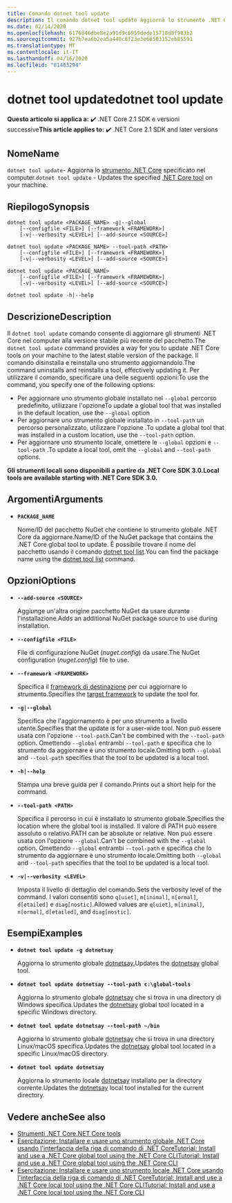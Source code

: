 ```yaml
---
title: Comando dotnet tool update
description: Il comando dotnet tool update aggiorna lo strumento .NET Core specificato nel computer.
ms.date: 02/14/2020
ms.openlocfilehash: 6176846dbe8e2a91d9c6959dede15718d8f983b2
ms.sourcegitcommit: 927b7ea6b2ea5a440c8f23e3e66503152eb85591
ms.translationtype: MT
ms.contentlocale: it-IT
ms.lasthandoff: 04/16/2020
ms.locfileid: "81463294"
---
```

# <a name="dotnet-tool-update"></a><span data-ttu-id="1812a-103">dotnet tool update</span><span class="sxs-lookup"><span data-stu-id="1812a-103">dotnet tool update</span></span>

<span data-ttu-id="1812a-104">**Questo articolo si applica a:** ✔️ .NET Core 2.1 SDK e versioni successive</span><span class="sxs-lookup"><span data-stu-id="1812a-104">**This article applies to:** ✔️ .NET Core 2.1 SDK and later versions</span></span>

## <a name="name"></a><span data-ttu-id="1812a-105">Nome</span><span class="sxs-lookup"><span data-stu-id="1812a-105">Name</span></span>

<span data-ttu-id="1812a-106">`dotnet tool update`- Aggiorna lo [strumento .NET Core](global-tools.md) specificato nel computer.</span><span class="sxs-lookup"><span data-stu-id="1812a-106">`dotnet tool update` - Updates the specified [.NET Core tool](global-tools.md) on your machine.</span></span>

## <a name="synopsis"></a><span data-ttu-id="1812a-107">Riepilogo</span><span class="sxs-lookup"><span data-stu-id="1812a-107">Synopsis</span></span>

```dotnetcli
dotnet tool update <PACKAGE_NAME> -g|--global
    [--configfile <FILE>] [--framework <FRAMEWORK>]
    [-v|--verbosity <LEVEL>] [--add-source <SOURCE>]

dotnet tool update <PACKAGE_NAME> --tool-path <PATH>
    [--configfile <FILE>] [--framework <FRAMEWORK>]
    [-v|--verbosity <LEVEL>] [--add-source <SOURCE>]

dotnet tool update <PACKAGE_NAME>
    [--configfile <FILE>] [--framework <FRAMEWORK>]
    [-v|--verbosity <LEVEL>] [--add-source <SOURCE>]

dotnet tool update -h|--help
```

## <a name="description"></a><span data-ttu-id="1812a-108">Descrizione</span><span class="sxs-lookup"><span data-stu-id="1812a-108">Description</span></span>

<span data-ttu-id="1812a-109">Il `dotnet tool update` comando consente di aggiornare gli strumenti .NET Core nel computer alla versione stabile più recente del pacchetto.</span><span class="sxs-lookup"><span data-stu-id="1812a-109">The `dotnet tool update` command provides a way for you to update .NET Core tools on your machine to the latest stable version of the package.</span></span> <span data-ttu-id="1812a-110">Il comando disinstalla e reinstalla uno strumento aggiornandolo.</span><span class="sxs-lookup"><span data-stu-id="1812a-110">The command uninstalls and reinstalls a tool, effectively updating it.</span></span> <span data-ttu-id="1812a-111">Per utilizzare il comando, specificare una delle seguenti opzioni:</span><span class="sxs-lookup"><span data-stu-id="1812a-111">To use the command, you specify one of the following options:</span></span>

* <span data-ttu-id="1812a-112">Per aggiornare uno strumento globale installato nel `--global` percorso predefinito, utilizzare l'opzione</span><span class="sxs-lookup"><span data-stu-id="1812a-112">To update a global tool that was installed in the default location, use the `--global` option</span></span>
* <span data-ttu-id="1812a-113">Per aggiornare uno strumento globale installato in `--tool-path` un percorso personalizzato, utilizzare l'opzione .</span><span class="sxs-lookup"><span data-stu-id="1812a-113">To update a global tool that was installed in a custom location, use the `--tool-path` option.</span></span>
* <span data-ttu-id="1812a-114">Per aggiornare uno strumento locale, omettere le `--global` opzioni e `--tool-path` .</span><span class="sxs-lookup"><span data-stu-id="1812a-114">To update a local tool, omit the `--global` and `--tool-path` options.</span></span>

<span data-ttu-id="1812a-115">**Gli strumenti locali sono disponibili a partire da .NET Core SDK 3.0.**</span><span class="sxs-lookup"><span data-stu-id="1812a-115">**Local tools are available starting with .NET Core SDK 3.0.**</span></span>

## <a name="arguments"></a><span data-ttu-id="1812a-116">Argomenti</span><span class="sxs-lookup"><span data-stu-id="1812a-116">Arguments</span></span>

- **`PACKAGE_NAME`**

  <span data-ttu-id="1812a-117">Nome/ID del pacchetto NuGet che contiene lo strumento globale .NET Core da aggiornare.</span><span class="sxs-lookup"><span data-stu-id="1812a-117">Name/ID of the NuGet package that contains the .NET Core global tool to update.</span></span> <span data-ttu-id="1812a-118">È possibile trovare il nome del pacchetto usando il comando [dotnet tool list](dotnet-tool-list.md).</span><span class="sxs-lookup"><span data-stu-id="1812a-118">You can find the package name using the [dotnet tool list](dotnet-tool-list.md) command.</span></span>

## <a name="options"></a><span data-ttu-id="1812a-119">Opzioni</span><span class="sxs-lookup"><span data-stu-id="1812a-119">Options</span></span>

- **`--add-source <SOURCE>`**

  <span data-ttu-id="1812a-120">Aggiunge un'altra origine pacchetto NuGet da usare durante l'installazione.</span><span class="sxs-lookup"><span data-stu-id="1812a-120">Adds an additional NuGet package source to use during installation.</span></span>

- **`--configfile <FILE>`**

  <span data-ttu-id="1812a-121">File di configurazione NuGet (*nuget.config*) da usare.</span><span class="sxs-lookup"><span data-stu-id="1812a-121">The NuGet configuration (*nuget.config*) file to use.</span></span>

- **`--framework <FRAMEWORK>`**

  <span data-ttu-id="1812a-122">Specifica il [framework di destinazione](../../standard/frameworks.md) per cui aggiornare lo strumento.</span><span class="sxs-lookup"><span data-stu-id="1812a-122">Specifies the [target framework](../../standard/frameworks.md) to update the tool for.</span></span>

- **`-g|--global`**

  <span data-ttu-id="1812a-123">Specifica che l'aggiornamento è per uno strumento a livello utente.</span><span class="sxs-lookup"><span data-stu-id="1812a-123">Specifies that the update is for a user-wide tool.</span></span> <span data-ttu-id="1812a-124">Non può essere usata con l'opzione `--tool-path`.</span><span class="sxs-lookup"><span data-stu-id="1812a-124">Can't be combined with the `--tool-path` option.</span></span> <span data-ttu-id="1812a-125">Omettendo `--global` entrambi `--tool-path` e specifica che lo strumento da aggiornare è uno strumento locale.</span><span class="sxs-lookup"><span data-stu-id="1812a-125">Omitting both `--global` and `--tool-path` specifies that the tool to be updated is a local tool.</span></span>

- **`-h|--help`**

  <span data-ttu-id="1812a-126">Stampa una breve guida per il comando.</span><span class="sxs-lookup"><span data-stu-id="1812a-126">Prints out a short help for the command.</span></span>

- **`--tool-path <PATH>`**

  <span data-ttu-id="1812a-127">Specifica il percorso in cui è installato lo strumento globale.</span><span class="sxs-lookup"><span data-stu-id="1812a-127">Specifies the location where the global tool is installed.</span></span> <span data-ttu-id="1812a-128">Il valore di PATH può essere assoluto o relativo.</span><span class="sxs-lookup"><span data-stu-id="1812a-128">PATH can be absolute or relative.</span></span> <span data-ttu-id="1812a-129">Non può essere usata con l'opzione `--global`.</span><span class="sxs-lookup"><span data-stu-id="1812a-129">Can't be combined with the `--global` option.</span></span> <span data-ttu-id="1812a-130">Omettendo `--global` entrambi `--tool-path` e specifica che lo strumento da aggiornare è uno strumento locale.</span><span class="sxs-lookup"><span data-stu-id="1812a-130">Omitting both `--global` and `--tool-path` specifies that the tool to be updated is a local tool.</span></span>

- **`-v|--verbosity <LEVEL>`**

  <span data-ttu-id="1812a-131">Imposta il livello di dettaglio del comando.</span><span class="sxs-lookup"><span data-stu-id="1812a-131">Sets the verbosity level of the command.</span></span> <span data-ttu-id="1812a-132">I valori consentiti sono `q[uiet]`, `m[inimal]`, `n[ormal]`, `d[etailed]` e `diag[nostic]`.</span><span class="sxs-lookup"><span data-stu-id="1812a-132">Allowed values are `q[uiet]`, `m[inimal]`, `n[ormal]`, `d[etailed]`, and `diag[nostic]`.</span></span>

## <a name="examples"></a><span data-ttu-id="1812a-133">Esempi</span><span class="sxs-lookup"><span data-stu-id="1812a-133">Examples</span></span>

- **`dotnet tool update -g dotnetsay`**

  <span data-ttu-id="1812a-134">Aggiorna lo strumento globale [dotnetsay.](https://www.nuget.org/packages/dotnetsay/)</span><span class="sxs-lookup"><span data-stu-id="1812a-134">Updates the [dotnetsay](https://www.nuget.org/packages/dotnetsay/) global tool.</span></span>

- **`dotnet tool update dotnetsay --tool-path c:\global-tools`**

  <span data-ttu-id="1812a-135">Aggiorna lo strumento globale [dotnetsay](https://www.nuget.org/packages/dotnetsay/) che si trova in una directory di Windows specifica.</span><span class="sxs-lookup"><span data-stu-id="1812a-135">Updates the [dotnetsay](https://www.nuget.org/packages/dotnetsay/) global tool located in a specific Windows directory.</span></span>

- **`dotnet tool update dotnetsay --tool-path ~/bin`**

  <span data-ttu-id="1812a-136">Aggiorna lo strumento globale [dotnetsay](https://www.nuget.org/packages/dotnetsay/) che si trova in una directory Linux/macOS specifica.</span><span class="sxs-lookup"><span data-stu-id="1812a-136">Updates the [dotnetsay](https://www.nuget.org/packages/dotnetsay/) global tool located in a specific Linux/macOS directory.</span></span>

- **`dotnet tool update dotnetsay`**

  <span data-ttu-id="1812a-137">Aggiorna lo strumento locale [dotnetsay](https://www.nuget.org/packages/dotnetsay/) installato per la directory corrente.</span><span class="sxs-lookup"><span data-stu-id="1812a-137">Updates the [dotnetsay](https://www.nuget.org/packages/dotnetsay/) local tool installed for the current directory.</span></span>

## <a name="see-also"></a><span data-ttu-id="1812a-138">Vedere anche</span><span class="sxs-lookup"><span data-stu-id="1812a-138">See also</span></span>

- [<span data-ttu-id="1812a-139">Strumenti .NET Core</span><span class="sxs-lookup"><span data-stu-id="1812a-139">.NET Core tools</span></span>](global-tools.md)
- [<span data-ttu-id="1812a-140">Esercitazione: Installare e usare uno strumento globale .NET Core usando l'interfaccia della riga di comando di .NET CoreTutorial: Install and use a .NET Core global tool using the .NET Core CLI</span><span class="sxs-lookup"><span data-stu-id="1812a-140">Tutorial: Install and use a .NET Core global tool using the .NET Core CLI</span></span>](global-tools-how-to-use.md)
- [<span data-ttu-id="1812a-141">Esercitazione: Installare e usare uno strumento locale .NET Core usando l'interfaccia della riga di comando di .NET CoreTutorial: Install and use a .NET Core local tool using the .NET Core CLI</span><span class="sxs-lookup"><span data-stu-id="1812a-141">Tutorial: Install and use a .NET Core local tool using the .NET Core CLI</span></span>](local-tools-how-to-use.md)
